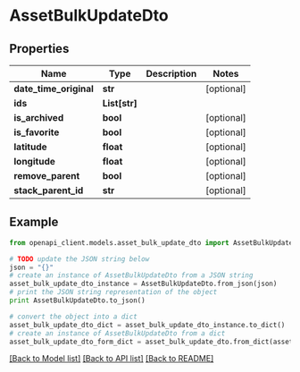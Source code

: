 # AssetBulkUpdateDto


## Properties

Name | Type | Description | Notes
------------ | ------------- | ------------- | -------------
**date_time_original** | **str** |  | [optional] 
**ids** | **List[str]** |  | 
**is_archived** | **bool** |  | [optional] 
**is_favorite** | **bool** |  | [optional] 
**latitude** | **float** |  | [optional] 
**longitude** | **float** |  | [optional] 
**remove_parent** | **bool** |  | [optional] 
**stack_parent_id** | **str** |  | [optional] 

## Example

```python
from openapi_client.models.asset_bulk_update_dto import AssetBulkUpdateDto

# TODO update the JSON string below
json = "{}"
# create an instance of AssetBulkUpdateDto from a JSON string
asset_bulk_update_dto_instance = AssetBulkUpdateDto.from_json(json)
# print the JSON string representation of the object
print AssetBulkUpdateDto.to_json()

# convert the object into a dict
asset_bulk_update_dto_dict = asset_bulk_update_dto_instance.to_dict()
# create an instance of AssetBulkUpdateDto from a dict
asset_bulk_update_dto_form_dict = asset_bulk_update_dto.from_dict(asset_bulk_update_dto_dict)
```
[[Back to Model list]](../README.md#documentation-for-models) [[Back to API list]](../README.md#documentation-for-api-endpoints) [[Back to README]](../README.md)


